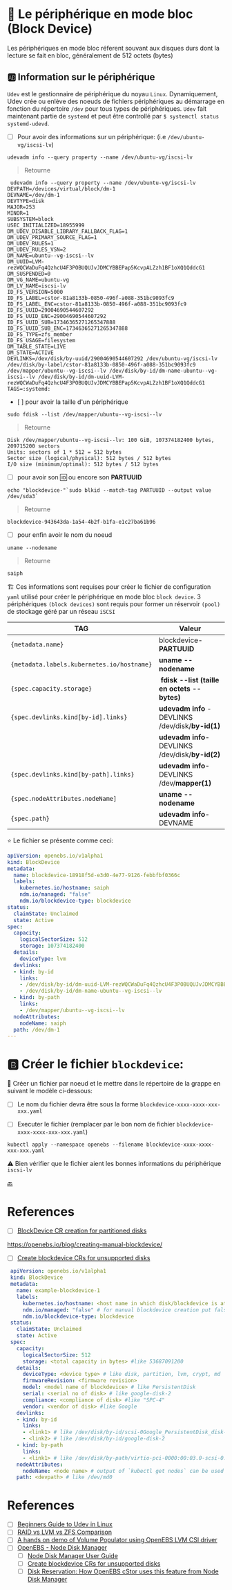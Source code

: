 # :roll_of_paper: Le périphérique en mode bloc (Block Device)

Les périphériques en mode bloc réferent souvant aux disques durs dont la lecture se fait en bloc, généralement de 512 octets (bytes)

## :ab: Information sur le périphérique 

`Udev` est le gestionnaire de périphérique du noyau `Linux`. Dynamiquement, Udev crée ou enlève des noeuds de fichiers périphériques au démarrage en fonction du répertoire `/dev` pour tous types de périphériques. `Udev` fait maintenant partie de `systemd` et peut être controllé par `$ systemctl status systemd-udevd`.

- [ ] Pour avoir des informations sur un périphérique: (i.e `/dev/ubuntu-vg/iscsi-lv`)

```
udevadm info --query property --name /dev/ubuntu-vg/iscsi-lv
```
> Retourne
```
 udevadm info --query property --name /dev/ubuntu-vg/iscsi-lv
DEVPATH=/devices/virtual/block/dm-1
DEVNAME=/dev/dm-1
DEVTYPE=disk
MAJOR=253
MINOR=1
SUBSYSTEM=block
USEC_INITIALIZED=18955999
DM_UDEV_DISABLE_LIBRARY_FALLBACK_FLAG=1
DM_UDEV_PRIMARY_SOURCE_FLAG=1
DM_UDEV_RULES=1
DM_UDEV_RULES_VSN=2
DM_NAME=ubuntu--vg-iscsi--lv
DM_UUID=LVM-rezWQCWaDuFq4QzhcU4F3POBUQUJvJDMCYBBEPap5KcvpALZzh1BF1oXQ1QddcG1
DM_SUSPENDED=0
DM_VG_NAME=ubuntu-vg
DM_LV_NAME=iscsi-lv
ID_FS_VERSION=5000
ID_FS_LABEL=cstor-81a8133b-0850-496f-a088-351bc9093fc9
ID_FS_LABEL_ENC=cstor-81a8133b-0850-496f-a088-351bc9093fc9
ID_FS_UUID=29004690544607292
ID_FS_UUID_ENC=29004690544607292
ID_FS_UUID_SUB=17346365271265347888
ID_FS_UUID_SUB_ENC=17346365271265347888
ID_FS_TYPE=zfs_member
ID_FS_USAGE=filesystem
DM_TABLE_STATE=LIVE
DM_STATE=ACTIVE
DEVLINKS=/dev/disk/by-uuid/29004690544607292 /dev/ubuntu-vg/iscsi-lv /dev/disk/by-label/cstor-81a8133b-0850-496f-a088-351bc9093fc9 /dev/mapper/ubuntu--vg-iscsi--lv /dev/disk/by-id/dm-name-ubuntu--vg-iscsi--lv /dev/disk/by-id/dm-uuid-LVM-rezWQCWaDuFq4QzhcU4F3POBUQUJvJDMCYBBEPap5KcvpALZzh1BF1oXQ1QddcG1
TAGS=:systemd:
```

- [ ] pour avoir la taille d'un périphérique

```
sudo fdisk --list /dev/mapper/ubuntu--vg-iscsi--lv
```
> Retourne
```
Disk /dev/mapper/ubuntu--vg-iscsi--lv: 100 GiB, 107374182400 bytes, 209715200 sectors
Units: sectors of 1 * 512 = 512 bytes
Sector size (logical/physical): 512 bytes / 512 bytes
I/O size (minimum/optimal): 512 bytes / 512 bytes
```

- [ ] pour avoir son :id: ou encore son **PARTUUID**

```
echo "blockdevice-"`sudo blkid --match-tag PARTUUID --output value /dev/sda3`
```
> Retourne
```
blockdevice-943643da-1a54-4b2f-b1fa-e1c27ba61b96
```

- [ ] pour enfin avoir le nom du noeud

```
uname --nodename
```
> Retourne
```
saiph
```

:building_construction: Ces informations sont requises pour créer le fichier de configuration `yaml` utilisé pour créer le périphérique en mode bloc `block device`. 3 périphériques `(block devices)` sont requis pour former un réservoir `(pool)` de stockage géré par un réseau `iSCSI`

| TAG | Valeur |
|--------------------------------------------|------------------------------------|
| `{metadata.name}`                          | blockdevice-**PARTUUID**           |
| `{metadata.labels.kubernetes.io/hostname}` | **uname --nodename**               |
| `{spec.capacity.storage}`                  | **fdisk --list (taille en octets -- bytes)** |
| `{spec.devlinks.kind[by-id].links}`        | **udevadm info** - DEVLINKS /dev/disk/**by-id(1)**  |
|                                            | **udevadm info**- DEVLINKS /dev/disk/**by-id(2)**  |
| `{spec.devlinks.kind[by-path].links}`      | **udevadm info**- DEVLINKS /dev/**mapper(1)**      |
| `{spec.nodeAttributes.nodeName]`           | **uname --nodename**               |
| `{spec.path}`                              | **udevadm info**- DEVNAME |

:star: Le fichier se présente comme ceci:

```yaml
apiVersion: openebs.io/v1alpha1
kind: BlockDevice
metadata:
  name: blockdevice-18918f5d-e3d0-4e77-9126-febbfbf0366c
  labels:
    kubernetes.io/hostname: saiph
    ndm.io/managed: "false"
    ndm.io/blockdevice-type: blockdevice
status:
  claimState: Unclaimed
  state: Active
spec:
  capacity:
    logicalSectorSize: 512
    storage: 107374182400
  details:
    deviceType: lvm
  devlinks:
  - kind: by-id
    links:
    - /dev/disk/by-id/dm-uuid-LVM-rezWQCWaDuFq4QzhcU4F3POBUQUJvJDMCYBBEPap5KcvpALZzh1BF1oXQ1QddcG1
    - /dev/disk/by-id/dm-name-ubuntu--vg-iscsi--lv
  - kind: by-path
    links:
    - /dev/mapper/ubuntu--vg-iscsi--lv
  nodeAttributes:
    nodeName: saiph
  path: /dev/dm-1
---
```

# :b: Créer le fichier `blockdevice`:

:round_pushpin: Créer un fichier par noeud et le mettre dans le répertoire de la grappe en suivant le modèle ci-dessous:

- [ ] Le nom du fichier devra être sous la forme `blockdevice-xxxx-xxxx-xxx-xxx.yaml`

- [ ] Executer le fichier (remplacer par le bon nom de fichier `blockdevice-xxxx-xxxx-xxx-xxx.yaml`)

```
kubectl apply --namespace openebs --filename blockdevice-xxxx-xxxx-xxx-xxx.yaml
```

:warning: Bien vérifier que le fichier aient les bonnes informations du périphérique `iscsi-lv`

[:back:](../#roll_of_paper-le-périphérique-block-device)


# References

- [ ] [BlockDevice CR creation for partitioned disks](https://mdap.zendesk.com/hc/en-us/articles/360033465571-BlockDevice-CR-creation-for-partitioned-disks)

https://openebs.io/blog/creating-manual-blockdevice/

 - [ ] [Create blockdevice CRs for unsupported disks](https://openebs.io/docs/user-guides/ndm#create-blockdevice-crs-for-unsupported-disks)

 
```yaml
 apiVersion: openebs.io/v1alpha1
 kind: BlockDevice
 metadata:
   name: example-blockdevice-1
   labels:
     kubernetes.io/hostname: <host name in which disk/blockdevice is attached> # like gke-openebs-user-default-pool-044afcb8-bmc0
     ndm.io/managed: "false" # for manual blockdevice creation put false
     ndm.io/blockdevice-type: blockdevice
 status:
   claimState: Unclaimed
   state: Active
 spec:
   capacity:
     logicalSectorSize: 512
     storage: <total capacity in bytes> #like 53687091200
   details:
     deviceType: <device type> # like disk, partition, lvm, crypt, md
     firmwareRevision: <firmware revision>
     model: <model name of blockdevice> # like PersistentDisk
     serial: <serial no of disk> # like google-disk-2
     compliance: <compliance of disk> #like "SPC-4"
     vendor: <vendor of disk> #like Google
   devlinks:
   - kind: by-id
     links:
     - <link1> # like /dev/disk/by-id/scsi-0Google_PersistentDisk_disk-2
     - <link2> # like /dev/disk/by-id/google-disk-2
   - kind: by-path
     links:
     - <link1> # like /dev/disk/by-path/virtio-pci-0000:00:03.0-scsi-0:0:2:0
   nodeAttributes:
     nodeName: <node name> # output of `kubectl get nodes` can be used
   path: <devpath> # like /dev/md0
```

 # References

- [ ] [Beginners Guide to Udev in Linux](https://www.thegeekdiary.com/beginners-guide-to-udev-in-linux)
- [ ] [RAID vs LVM vs ZFS Comparison](https://computingforgeeks.com/raid-vs-lvm-vs-zfs-comparison/)
- [ ] [A hands on demo of Volume Populator using OpenEBS LVM CSI driver](https://openebs.io/blog/a-hands-on-demo-of-volume-populator-using-openebs-lvm-csi-driver)
 - [ ] [OpenEBS - Node Disk Manager](https://openebs.io/docs/concepts/ndm)
    - [ ] [Node Disk Manager User Guide](https://openebs.io/docs/user-guides/ndm)
    - [ ] [Create blockdevice CRs for unsupported disks](https://openebs.io/docs/user-guides/ndm#create-blockdevice-crs-for-unsupported-disks)
    - [ ] [Disk Reservation: How OpenEBS cStor uses this feature from Node Disk Manager](https://medium.com/@sonasingh46/disk-reservation-how-openebs-cstor-uses-this-feature-from-node-disk-manager-d4ff4f96b5d7)
